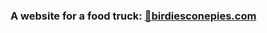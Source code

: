 ### A website for a food truck: <a href="https://www.birdiesconepies.com">:baby_chick:birdiesconepies.com</a>
